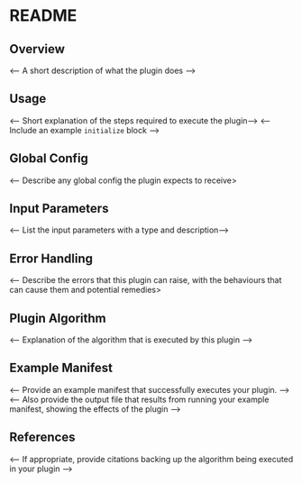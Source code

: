 
# README

## Overview
<-- A short description of what the plugin does -->

## Usage

<-- Short explanation of the steps required to execute the plugin-->
<-- Include an example `initialize` block -->


## Global Config

<-- Describe any global config the plugin expects to receive>

## Input Parameters

<-- List the input parameters with a type and description-->


## Error Handling

<-- Describe the errors that this plugin can raise, with the behaviours that can cause them and potential remedies>


## Plugin Algorithm
<-- Explanation of the algorithm that is executed by this plugin -->


## Example Manifest

<-- Provide an example manifest that successfully executes your plugin. -->
<-- Also provide the output file that results from running your example manifest, showing the effects of the plugin -->


## References

<-- If appropriate, provide citations backing up the algorithm being executed in your plugin -->
